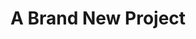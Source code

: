 ---
layout: project
title:  "A Brand New Project"
description: Lorem ipsum dolor sit amet, consectetur adipiscing elit, sed do eiusmod tempor incididunt ut labore et dolore magna aliqua.
keywords: [new, project]
categories: new project
---